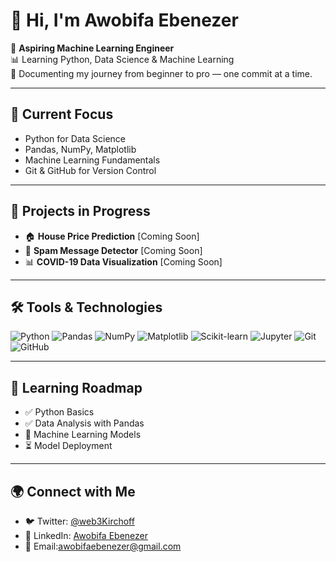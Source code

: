 # 👋 Hi, I'm Awobifa Ebenezer

🎯 **Aspiring Machine Learning Engineer**  
📊 Learning Python, Data Science & Machine Learning  
🚀 Documenting my journey from beginner to pro — one commit at a time.

---

## 📘 Current Focus
- Python for Data Science
- Pandas, NumPy, Matplotlib
- Machine Learning Fundamentals
- Git & GitHub for Version Control

---

## 🔨 Projects in Progress
- 🏠 **House Price Prediction** [Coming Soon]
- 📧 **Spam Message Detector** [Coming Soon]
- 📊 **COVID-19 Data Visualization** [Coming Soon]

---

## 🛠 Tools & Technologies

![Python](https://img.shields.io/badge/Python-3776AB?style=for-the-badge&logo=python&logoColor=white)
![Pandas](https://img.shields.io/badge/Pandas-150458?style=for-the-badge&logo=pandas&logoColor=white)
![NumPy](https://img.shields.io/badge/NumPy-013243?style=for-the-badge&logo=numpy&logoColor=white)
![Matplotlib](https://img.shields.io/badge/Matplotlib-11557c?style=for-the-badge&logo=plotly&logoColor=white)
![Scikit-learn](https://img.shields.io/badge/Scikit--Learn-F7931E?style=for-the-badge&logo=scikit-learn&logoColor=white)
![Jupyter](https://img.shields.io/badge/Jupyter-F37626?style=for-the-badge&logo=Jupyter&logoColor=white)
![Git](https://img.shields.io/badge/Git-F05032?style=for-the-badge&logo=git&logoColor=white)
![GitHub](https://img.shields.io/badge/GitHub-181717?style=for-the-badge&logo=github&logoColor=white)

---

## 🧱 Learning Roadmap
- ✅ Python Basics
- ✅ Data Analysis with Pandas
- 🔄 Machine Learning Models
- ⏳ Model Deployment

---

## 🌍 Connect with Me
- 🐦 Twitter: [@web3Kirchoff](https://twitter.com/web3Kirchoff)
- 💼 LinkedIn: [Awobifa Ebenezer](https://linkedin.com/in/ebenezer-awobifa)
- 📧 Email:awobifaebenezer@gmail.com




  
